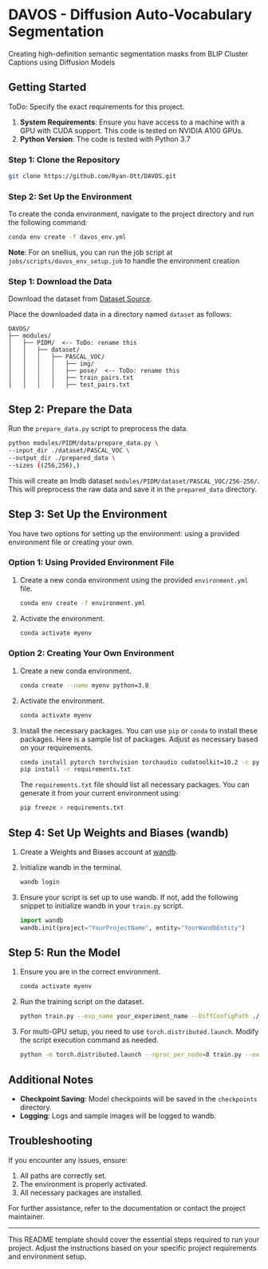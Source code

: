 # DAVOS - Diffusion Auto-Vocabulary Segmentation

Creating high-definition semantic segmentation masks from BLIP Cluster Captions using Diffusion Models

## Getting Started

ToDo: Specify the exact requirements for this project.

1. **System Requirements**: Ensure you have access to a machine with a GPU with CUDA support. This code is tested on NVIDIA A100 GPUs.
2. **Python Version**: The code is tested with Python 3.7

### Step 1: Clone the Repository

```bash
git clone https://github.com/Ryan-Ott/DAVOS.git
```

### Step 2: Set Up the Environment

To create the conda environment, navigate to the project directory and run the following command:

```bash
conda env create -f davos_env.yml
```

**Note**: For on snellius, you can run the job script at `jobs/scripts/davos_env_setup.job` to handle the environment creation

### Step 1: Download the Data

Download the dataset from [Dataset Source](#).

Place the downloaded data in a directory named `dataset` as follows:

```text
DAVOS/
├── modules/
│   ├── PIDM/  <-- ToDo: rename this
│   │   ├── dataset/
│   │   │   ├── PASCAL_VOC/
│   │   │   │   ├── img/
│   │   │   │   ├── pose/  <-- ToDo: rename this
│   │   │   │   ├── train_pairs.txt
│   │   │   │   ├── test_pairs.txt
```

## Step 2: Prepare the Data

Run the `prepare_data.py` script to preprocess the data.

```bash
python modules/PIDM/data/prepare_data.py \
--input_dir ./dataset/PASCAL_VOC \
--output_dir ./prepared_data \
--sizes ((256,256),)
```

This will create an lmdb dataset `modules/PIDM/dataset/PASCAL_VOC/256-256/`.
This will preprocess the raw data and save it in the `prepared_data` directory.

## Step 3: Set Up the Environment

You have two options for setting up the environment: using a provided environment file or creating your own.

### Option 1: Using Provided Environment File

1. Create a new conda environment using the provided `environment.yml` file.

   ```bash
   conda env create -f environment.yml
   ```

2. Activate the environment.

   ```bash
   conda activate myenv
   ```

### Option 2: Creating Your Own Environment

1. Create a new conda environment.

   ```bash
   conda create --name myenv python=3.8
   ```

2. Activate the environment.

   ```bash
   conda activate myenv
   ```

3. Install the necessary packages. You can use `pip` or `conda` to install these packages. Here is a sample list of packages. Adjust as necessary based on your requirements.

   ```bash
   conda install pytorch torchvision torchaudio cudatoolkit=10.2 -c pytorch
   pip install -r requirements.txt
   ```

   The `requirements.txt` file should list all necessary packages. You can generate it from your current environment using:

   ```bash
   pip freeze > requirements.txt
   ```

## Step 4: Set Up Weights and Biases (wandb)

1. Create a Weights and Biases account at [wandb](https://wandb.ai/).
2. Initialize wandb in the terminal.

   ```bash
   wandb login
   ```

3. Ensure your script is set up to use wandb. If not, add the following snippet to initialize wandb in your `train.py` script.

   ```python
   import wandb
   wandb.init(project="YourProjectName", entity="YourWandbEntity")
   ```

## Step 5: Run the Model

1. Ensure you are in the correct environment.

   ```bash
   conda activate myenv
   ```

2. Run the training script on the dataset.

   ```bash
   python train.py --exp_name your_experiment_name --DiffConfigPath ./config/diffusion.conf --DataConfigPath ./config/data.yaml --dataset_path ./prepared_data --save_path ./checkpoints --batch_size 8 --n_gpu 1 --epochs 300
   ```

3. For multi-GPU setup, you need to use `torch.distributed.launch`. Modify the script execution command as needed.

   ```bash
   python -m torch.distributed.launch --nproc_per_node=8 train.py --exp_name your_experiment_name --DiffConfigPath ./config/diffusion.conf --DataConfigPath ./config/data.yaml --dataset_path ./prepared_data --save_path ./checkpoints --batch_size 64 --n_gpu 8 --epochs 300
   ```

## Additional Notes

- **Checkpoint Saving**: Model checkpoints will be saved in the `checkpoints` directory.
- **Logging**: Logs and sample images will be logged to wandb.

## Troubleshooting

If you encounter any issues, ensure:

1. All paths are correctly set.
2. The environment is properly activated.
3. All necessary packages are installed.

For further assistance, refer to the documentation or contact the project maintainer.

---

This README template should cover the essential steps required to run your project. Adjust the instructions based on your specific project requirements and environment setup.
